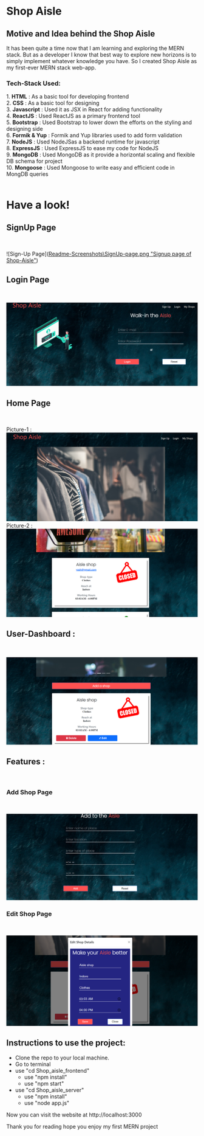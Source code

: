 <h1>Shop Aisle</h1>

<h2><b>Motive and Idea behind the Shop Aisle</b></h2>

It has been quite a time now that I am learning and exploring the MERN stack. But as a developer I know that best way to explore new horizons is to simply implement whatever knowledge you have. So I created Shop Aisle as my first-ever MERN stack web-app.
<h3><b>Tech-Stack Used:</b></h3>
1. <b>HTML</b> : As a basic tool for developing frontend<br/>
2. <b>CSS</b> : As a basic tool for designing <br/>
3. <b>Javascript</b> : Used it as JSX in React for adding functionality <br/>
4. <b>ReactJS</b> : Used ReactJS as a primary frontend tool<br/>
5. <b>Bootstrap</b> : Used Bootstrap to lower down the efforts on the styling and designing side <br/>
6. <b>Formik & Yup</b> : Formik and Yup libraries used to add form validation <br/>
7. <b>NodeJS</b> : Used NodeJSas a backend runtime for javascript<br/>
8. <b>ExpressJS</b> : Used ExpressJS to ease my code for NodeJS<br/>
9. <b>MongoDB</b> :  Used MongoDB as it provide a horizontal scaling and flexible DB schema for project <br/>
10. <b>Mongoose</b> : Used Mongoose to write easy and efficient code in MongDB queries<br/><br/>

<h1>Have a look!</h1>

<h2>SignUp Page</h2><br/>

![Sign-Up Page]([Readme-Screenshots\SignUp-page.png "Signup page of Shop-Aisle"](https://github.com/Shubhrant05/Shop-Aisle/blob/main/Readme-Screenshots/EditPage.png))

<h2>Login Page</h2><br/>

![Log-In Page](Readme-Screenshots\LogIn-page.png "Login page of Shop-Aisle")

<h2>Home Page </h2><br/>

Picture-1 :
![Home Page](Readme-Screenshots\Pic1.png "Home Page of Shop-Aisle")
Picture-2 :
![Home Page](Readme-Screenshots\Pic2.png "Home Page of Shop-Aisle")

<h2>User-Dashboard : </h2><br/>

![User Dashboard Page](Readme-Screenshots\UserDashboard.png "User Dashboard  of Shop-Aisle")

<h2>Features : </h2><br/>
<h3>Add Shop Page</h3><br/>

![Add Shop Page](Readme-Screenshots\ShopAddPage.png "Add Shop page of Shop-Aisle")

<h3>Edit Shop Page</h3><br/>

![Edit Shop Page](Readme-Screenshots\EditPage.png "Edit Shop page of Shop-Aisle")
<br/>
<h2>Instructions to use the project:</h2>
<ul>
<li> Clone the repo to your local machine.</li>
<li> Go to terminal </li>
<li>use "cd Shop_aisle_frontend" 
     <ul>
     <li>
        use "npm install" 
     </li>
     <li>
        use "npm start" 
     </li>
     </ul> 
</li>
<li>use "cd Shop_aisle_server" 
     <ul>
     <li>
        use "npm install" 
     </li>
     <li>
        use "node app.js" 
     </li>
     </ul> 
</li>
</ul>

Now you can visit the website at http://localhost:3000

Thank you for reading hope you enjoy my first MERN project
